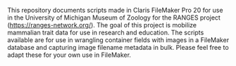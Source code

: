 This repository documents scripts made in Claris FileMaker Pro 20 for use in the University of Michigan Museum of Zoology
for the RANGES project (https://ranges-network.org/). The goal of this project is mobilize mammalian trait data
for use in research and education. The scripts available are for use in wrangling container fields with images in
a FileMaker database and capturing image filename metadata in bulk. Please feel free to adapt these for your own use in
FileMaker.
